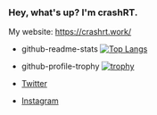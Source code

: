 ### Hey, what's up? I'm crashRT.

My website: https://crashrt.work/

- github-readme-stats
[![Top Langs](https://github-readme-stats.vercel.app/api/top-langs/?username=crashRT&layout=compact&theme=onedark)](https://github.com/anuraghazra/github-readme-stats)

-  github-profile-trophy
[![trophy](https://github-profile-trophy.vercel.app/?username=crashRT&theme=onedark&column=7
)](https://github.com/ryo-ma/github-profile-trophy)

- [Twitter](https://twitter.com/crashRT_doyo)
- [Instagram](https://www.instagram.com/crashrt1121/)

<!--
**crashRT/crashRT** is a ✨ _special_ ✨ repository because its `README.md` (this file) appears on your GitHub profile.

Here are some ideas to get you started:

- 🔭 I’m currently working on ...
- 🌱 I’m currently learning ...
- 👯 I’m looking to collaborate on ...
- 🤔 I’m looking for help with ...
- 💬 Ask me about ...
- 📫 How to reach me: ...
- 😄 Pronouns: ...
- ⚡ Fun fact: ...
-->
